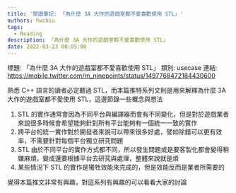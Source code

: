 ```yaml
---
title: '閱讀筆記: 「為什麼 3A 大作的遊戲室都不愛喜歡使用 STL」'
authors: hwchiu
tags:
  - Reading
description: 「為什麼 3A 大作的遊戲室都不愛喜歡使用 STL」
date: 2022-03-23 00:05:08
---
```


標題: 「為什麼 3A 大作的遊戲室都不愛喜歡使用 STL」
類別: usecase
連結: https://mobile.twitter.com/m_ninepoints/status/1497768472184430600

熟悉 C++ 語言的讀者必定聽過 STL，而本篇推特系列文則是用來解釋為什麼 3A 大作的遊戲室都不愛使用 STL，這邊節錄一些概念與想法

1. STL 的實作通常會因為不同平台與編譯器而會有不同變化，但是對於遊戲業者來說很多時候會希望能夠針對所有平台能夠有一個統一一致的實作
2. 跨平台的統一實作對於開發者來說可以帶來很多好處，譬如除錯可以更有效率，不需要針對每個平台獨立研究問題
3. STL 由於不同平台的實作方式都不同，所以發生問題或是要客製化都會變得稍嫌麻煩，變成還要根據平台去研究與處理，整體來說就是煩
4. 某些情況下 STL 的實作是犧牲效能來完成的，但是效能反而是業者所需要的

覺得本篇推文非常有興趣，對這系列有興趣的可以看看大家的討論

